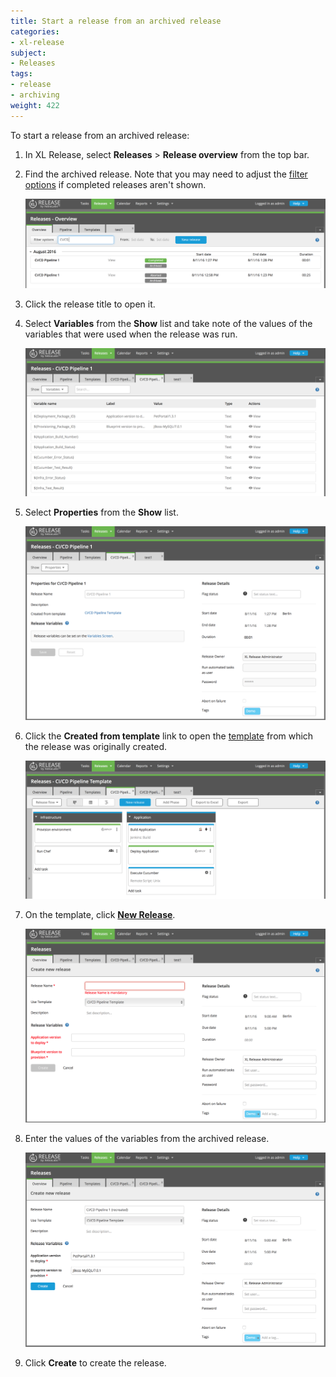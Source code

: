```yaml
---
title: Start a release from an archived release
categories:
- xl-release
subject:
- Releases
tags:
- release
- archiving
weight: 422
---
```


To start a release from an archived release:

1. In XL Release, select **Releases** > **Release overview** from the top bar.
1. Find the archived release. Note that you may need to adjust the [filter options](/xl-release/how-to/using-the-release-overview.html#filtering-the-release-overview) if completed releases aren't shown.

    ![The release overview screen](../images/start-a-release-from-an-archived-release-1.png)

1. Click the release title to open it.
1. Select **Variables** from the **Show** list and take note of the values of the variables that were used when the release was run.

    ![The Properties page of the archived release](../images/start-a-release-from-an-archived-release-3.png)

1. Select **Properties** from the **Show** list.

    ![The Properties page of the archived release](../images/start-a-release-from-an-archived-release-4.png)

1. Click the **Created from template** link to open the [template](/xl-release/how-to/create-a-release-template.html) from which the release was originally created.

    ![The template that was used to start this release](../images/start-a-release-from-an-archived-release-5.png)

1. On the template, click [**New Release**](/xl-release/how-to/start-a-release-from-a-template.html).

    ![The new release](../images/start-a-release-from-an-archived-release-6.png)

1. Enter the values of the variables from the archived release.

    ![The recreated release](../images/start-a-release-from-an-archived-release-7.png)

1. Click **Create** to create the release.
